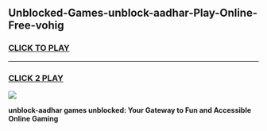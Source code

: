 
## Unblocked-Games-unblock-aadhar-Play-Online-Free-vohig
<h3>
<a href="https://premium76.site?title=unblock-aadhar&ref=26A">CLICK TO PLAY</a></h3>
<hr>

<h3>
<a href="https://premium76.site?title=unblock-aadhar&ref=26A">CLICK 2 PLAY</a>
  
</h3>

<a href="https://premium76.site?title=unblock-aadhar&ref=26A"><img src="https://clearcache.store/games.png"></a>


**unblock-aadhar games unblocked: Your Gateway to Fun and Accessible Online Gaming**

